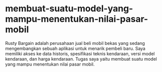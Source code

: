 # membuat-suatu-model-yang-mampu-menentukan-nilai-pasar-mobil
Rusty Bargain adalah perusahaan jual beli mobil bekas yang sedang mengembangkan sebuah aplikasi untuk menarik pembeli baru. Saya memiliki akses ke data historis, spesifikasi teknis kendaraan, versi model kendaraan, dan harga kendaraan. Tugas saya yaitu membuat suatu model yang mampu menentukan nilai pasar mobil.
